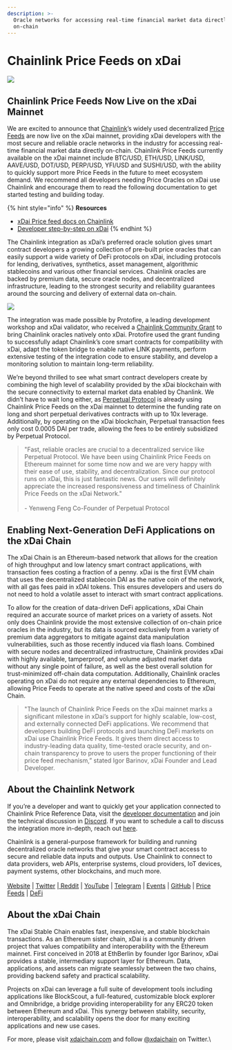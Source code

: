 ```yaml
---
description: >-
  Oracle networks for accessing real-time financial market data directly
  on-chain
---
```


# Chainlink Price Feeds on xDai



![](https://lh3.googleusercontent.com/91cm\_KbMn4Qfk\_G4U17ooD\_SYsao8gkywHdmSmeRSXc9E-3O9ScmZTPgg87UCHclNNEnSx79198ntLjS6GEeOXwOENlBk3XLH8p1HfIAeWSAS8mLH7DUbrfOIzjmMIpV1XRBk65w)

## **Chainlink Price Feeds Now Live on the xDai Mainnet**

We are excited to announce that [Chainlink](http://chain.link)’s widely used decentralized [Price Feeds](https://data.chain.link/) are now live on the xDai mainnet, providing xDai developers with the most secure and reliable oracle networks in the industry for accessing real-time financial market data directly on-chain. Chainlink Price Feeds currently available on the xDai mainnet include BTC/USD, ETH/USD, LINK/USD, AAVE/USD, DOT/USD, PERP/USD, YFI/USD and SUSHI/USD, with the ability to quickly support more Price Feeds in the future to meet ecosystem demand. We recommend all developers needing Price Oracles on xDai use Chainlink and encourage them to read the following documentation to get started testing and building today.

{% hint style="info" %}
**Resources**

* [xDai Price feed docs on Chainlink](https://docs.chain.link/docs/xdai-price-feeds)
* [Developer step-by-step on xDai](../../../for-developers/developer-resources/chainlink-price-feeds.md)
{% endhint %}

The Chainlink integration as xDai’s preferred oracle solution gives smart contract developers a growing collection of pre-built price oracles that can easily support a wide variety of DeFi protocols on xDai, including protocols for lending, derivatives, synthetics, asset management, algorithmic stablecoins and various other financial services. Chainlink oracles are backed by premium data, secure oracle nodes, and decentralized infrastructure, leading to the strongest security and reliability guarantees around the sourcing and delivery of external data on-chain.

![](https://lh5.googleusercontent.com/ixvrQDmY--Fi09Bm921cXSdXhIelb-DDA2wDfoq1VwIJAccVW2fe5VDZsQK-4xtQJg58CcgJnoRkuPIFkUDAE6zB4XHH68mll4-qs57EG8-BkJg9DFhv8tcMPaceilVf0n\_ItJoA)

The integration was made possible by Protofire, a leading development workshop and xDai validator, who received a [Chainlink Community Grant](https://blog.chain.link/protofire-receives-a-chainlink-community-grant-for-an-integration-with-xdai/) to bring Chainlink oracles natively onto xDai. Protofire used the grant funding to successfully adapt Chainlink’s core smart contracts for compatibility with xDai, adapt the token bridge to enable native LINK payments, perform extensive testing of the integration code to ensure stability, and develop a monitoring solution to maintain long-term reliability.&#x20;

We’re beyond thrilled to see what smart contract developers create by combining the high level of scalability provided by the xDai blockchain with the secure connectivity to external market data enabled by Chanlink. We didn’t have to wait long either, as [Perpetual Protocol](https://perp.fi/) is already using Chainlink Price Feeds on the xDai mainnet to determine the funding rate on long and short perpetual derivatives contracts with up to 10x leverage. Additionally, by operating on the xDai blockchain, Perpetual transaction fees only cost 0.0005 DAI per trade, allowing the fees to be entirely subsidized by Perpetual Protocol.&#x20;

> "Fast, reliable oracles are crucial to a decentralized service like Perpetual Protocol. We have been using Chainlink Price Feeds on Ethereum mainnet for some time now and we are very happy with their ease of use, stability, and decentralization. Since our protocol runs on xDai, this is just fantastic news. Our users will definitely appreciate the increased responsiveness and timeliness of Chainlink Price Feeds on the xDai Network."\
> \
> \- Yenweng Feng Co-Founder of Perpetual Protocol

## **Enabling Next-Generation DeFi Applications on the xDai Chain**

The xDai Chain is an Ethereum-based network that allows for the creation of high throughput and low latency smart contract applications, with transaction fees costing a fraction of a penny. xDai is the first EVM chain that uses the decentralized stablecoin DAI as the native coin of the network, with all gas fees paid in xDAI tokens. This ensures developers and users do not need to hold a volatile asset to interact with smart contract applications.&#x20;

To allow for the creation of data-driven DeFi applications, xDai Chain required an accurate source of market prices on a variety of assets. Not only does Chainlink provide the most extensive collection of on-chain price oracles in the industry, but its data is sourced exclusively from a variety of premium data aggregators to mitigate against data manipulation vulnerabilities, such as those recently induced via flash loans. Combined with secure nodes and decentralized infrastructure, Chainlink provides xDai with highly available, tamperproof, and volume adjusted market data without any single point of failure, as well as the best overall solution for trust-minimized off-chain data computation. Additionally, Chainlink oracles operating on xDai do not require any external dependencies to Ethereum, allowing Price Feeds to operate at the native speed and costs of the xDai Chain.&#x20;

> "The launch of Chainlink Price Feeds on the xDai mainnet marks a significant milestone in xDai’s support for highly scalable, low-cost, and externally connected DeFi applications. We recommend that developers building DeFi protocols and launching DeFi markets on xDai use Chainlink Price Feeds. It gives them direct access to industry-leading data quality, time-tested oracle security, and on-chain transparency to prove to users the proper functioning of their price feed mechanism,” stated Igor Barinov, xDai Founder and Lead Developer.

## **About the Chainlink Network**

If you’re a developer and want to quickly get your application connected to Chainlink Price Reference Data, visit the [developer documentation](https://docs.chain.link) and join the technical discussion in [Discord](https://discordapp.com/invite/aSK4zew). If you want to schedule a call to discuss the integration more in-depth, reach out [here](https://chainlink.typeform.com/to/gEwrPO).

Chainlink is a general-purpose framework for building and running decentralized oracle networks that give your smart contract access to secure and reliable data inputs and outputs. Use Chainlink to connect to data providers, web APIs, enterprise systems, cloud providers, IoT devices, payment systems, other blockchains, and much more.\
\
[Website](https://chain.link) |  [Twitter](https://twitter.com/chainlink) |[ Reddit](https://www.reddit.com/r/Chainlink/) | [YouTube](https://www.youtube.com/channel/UCnjkrlqaWEBSnKZQ71gdyFA) | [Telegram](https://t.me/chainlinkofficial) | [Events](https://blog.chain.link/tag/events/) | [GitHub](https://github.com/smartcontractkit/chainlink) | [Price Feeds](https://feeds.chain.link/) | [DeFi](https://www.chain.link/solutions/defi)

## **About the xDai Chain**

The xDai Stable Chain enables fast, inexpensive, and stable blockchain transactions. As an Ethereum sister chain, xDai is a community driven project that values compatibility and interoperability with the Ethereum mainnet. First conceived in 2018 at EthBerlin by founder Igor Barinov, xDai provides a stable, intermediary support layer for Ethereum. Data, applications, and assets can migrate seamlessly between the two chains, providing backend safety and practical scalability.

Projects on xDai can leverage a full suite of development tools including applications like BlockScout, a full-featured, customizable block explorer and Omnibridge, a bridge providing interoperability for any ERC20 token between Ethereum and xDai. This synergy between stability, security, interoperability, and scalability opens the door for many exciting applications and new use cases.

For more, please visit ​[xdaichain.com](https://www.xdaichain.com/) and follow [@xdaichain](https://twitter.com/xdaichain) on Twitter.\
